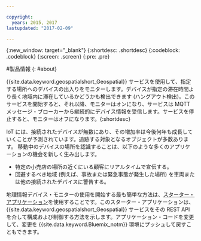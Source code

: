 ```yaml
---

copyright:
  years: 2015, 2017
lastupdated: "2017-02-09"

---
```


<!-- Attribute definitions --> 
{:new_window: target="_blank"}
{:shortdesc: .shortdesc}
{:codeblock: .codeblock}
{:screen: .screen}
{:pre: .pre}

#製品情報
{: #about}


{{site.data.keyword.geospatialshort_Geospatial}} サービスを使用して、指定する場所へのデバイスの出入りをモニターします。デバイスが指定の滞在時間より長く地域内に滞在しているかどうかも検出できます (ハングアウト検出)。このサービスを開始すると、それ以降、モニターはオンになり、サービスは MQTT メッセージ・ブローカーから継続的にデバイス情報を受信します。サービスを停止すると、モニターはオフになります。{:shortdesc}


IoT には、接続されたデバイスが無数にあり、その増加率は今後何年も成長していくことが予測されています。追跡する対象となるオブジェクトが多数あります。
            移動中のデバイスの場所を認識することは、以下のような多くのアプリケーションの機会を新しく生み出します。

* 特定の小売店の場所の近くにいる顧客にリアルタイムで宣伝する。
* 回避するべき地域 (例えば、事故または緊急事態が発生した場所) を車両または他の接続されたデバイスに警告する。


地理情報デバイス・モニターの使用を開始する最も簡単な方法は、[スターター・アプリケーション](https://hub.jazz.net/project/streamscloud/geo-starter/overview)を使用することです。このスターター・アプリケーションは、
{{site.data.keyword.geospatialshort_Geospatial}} サービスをその REST API を介して構成および制御する方法を示します。アプリケーション・コードを変更して、変更を {{site.data.keyword.Bluemix_notm}} 環境にプッシュして戻すこともできます。
